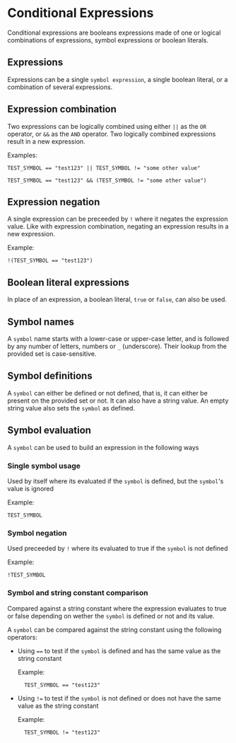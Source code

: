 # Conditional Expressions

Conditional expressions are booleans expressions made of one or logical combinations of expressions, symbol expressions or boolean literals.


## Expressions

Expressions can be a single `symbol expression`, a single boolean literal, or a combination of several expressions.


## Expression combination

Two expressions can be logically combined using either `||` as the `OR` operator, or `&&` as the `AND` operator.
Two logically combined expressions result in a new expression.

Examples:
    
    TEST_SYMBOL == "test123" || TEST_SYMBOL != "some other value"
    
    TEST_SYMBOL == "test123" && (TEST_SYMBOL != "some other value")


## Expression negation

A single expression can be preceeded by `!` where it negates the expression value. Like with expression combination, negating an expression results in a new expression.

Example:
    
    !(TEST_SYMBOL == "test123")


## Boolean literal expressions

In place of an expression, a boolean literal, `true` or `false`, can also be used.


## Symbol names

A `symbol` name starts with a lower-case or upper-case letter, and is followed by any number of letters, numbers or `_` (underscore). Their lookup from the provided set is case-sensitive.


## Symbol definitions

A `symbol` can either be defined or not defined, that is, it can either be present on the provided set or not.
It can also have a string value. An empty string value also sets the `symbol` as defined.


## Symbol evaluation

A `symbol` can be used to build an expression in the following ways

### Single symbol usage

Used by itself where its evaluated if the `symbol` is defined, but the `symbol`'s value is ignored
    
Example:
    
    TEST_SYMBOL

### Symbol negation

Used preceeded by `!` where its evaluated to true if the `symbol` is not defined
    
Example:
    
    !TEST_SYMBOL

### Symbol and string constant comparison

Compared against a string constant where the expression evaluates to true or false depending on wether the `symbol` is defined or not and its value.

A `symbol` can be compared against the string constant using the following operators:

- Using `==` to test if the `symbol` is defined and has the same value as the string constant

    Example:

        TEST_SYMBOL == "test123"

- Using `!=` to test if the `symbol` is not defined or does not have the same value as the string constant

    Example:

        TEST_SYMBOL != "test123"
